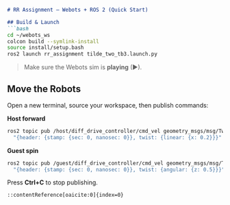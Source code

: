 ````markdown
# RR Assignment — Webots + ROS 2 (Quick Start)

## Build & Launch
```bash
cd ~/webots_ws
colcon build --symlink-install
source install/setup.bash
ros2 launch rr_assignment tilde_two_tb3.launch.py
````

> Make sure the Webots sim is **playing** (▶).

## Move the Robots

Open a new terminal, source your workspace, then publish commands:

**Host forward**

```bash
ros2 topic pub /host/diff_drive_controller/cmd_vel geometry_msgs/msg/TwistStamped \
  "{header: {stamp: {sec: 0, nanosec: 0}}, twist: {linear: {x: 0.2}}}" -r 5
```

**Guest spin**

```bash
ros2 topic pub /guest/diff_drive_controller/cmd_vel geometry_msgs/msg/TwistStamped \
  "{header: {stamp: {sec: 0, nanosec: 0}}, twist: {angular: {z: 0.5}}}" -r 5
```

Press **Ctrl+C** to stop publishing.

```
::contentReference[oaicite:0]{index=0}
```